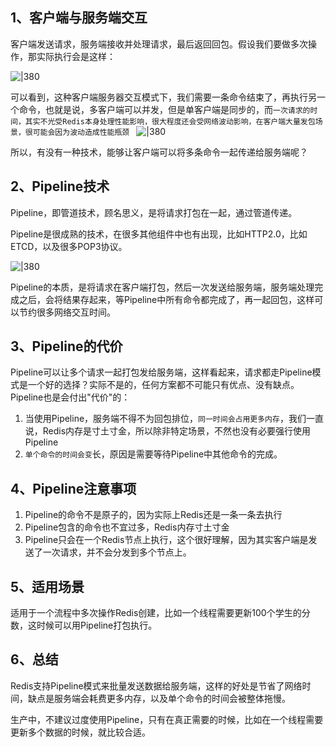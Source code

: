 
## 1、客户端与服务端交互

客户端发送请求，服务端接收并处理请求，最后返回回包。假设我们要做多次操作，那实际执行会是这样：

![|380](https://my-obsidian-image.oss-cn-guangzhou.aliyuncs.com/2024/04/e6e3b01584966641e439988238678338.png)

可以看到，这种客户端服务器交互模式下，我们需要一条命令结束了，再执行另一个命令，也就是说，多客户端可以并发，但是单客户端是同步的，而`一次请求的时间，其实不光受Redis本身处理性能影响，很大程度还会受网络波动影响，在客户端大量发包场景，很可能会因为波动造成性能瓶颈
`
![|380](https://my-obsidian-image.oss-cn-guangzhou.aliyuncs.com/2024/04/34ac045d0bd7b018de9d2c2774e1e5c5.png)

所以，有没有一种技术，能够让客户端可以将多条命令一起传递给服务端呢？
## 2、Pipeline技术

Pipeline，即管道技术，顾名思义，是将请求打包在一起，通过管道传递。

Pipeline是很成熟的技术，在很多其他组件中也有出现，比如HTTP2.0，比如ETCD，以及很多POP3协议。

![|380](https://my-obsidian-image.oss-cn-guangzhou.aliyuncs.com/2024/04/e0f15e6109054fe337fa293b33fb75af.png)

Pipeline的本质，是将请求在客户端打包，然后一次发送给服务端，服务端处理完成之后，会将结果存起来，等Pipeline中所有命令都完成了，再一起回包，这样可以节约很多网络交互时间。

## 3、Pipeline的代价

Pipeline可以让多个请求一起打包发给服务端，这样看起来，请求都走Pipeline模式是一个好的选择？实际不是的，任何方案都不可能只有优点、没有缺点。Pipeline也是会付出"代价"的：
1. 当使用Pipeline，服务端不得不为回包排位，`同一时间会占用更多内存`，我们一直说，Redis内存是寸土寸金，所以除非特定场景，不然也没有必要强行使用Pipeline
2. `单个命令的时间会变`长，原因是需要等待Pipeline中其他命令的完成。

## 4、Pipeline注意事项

1. Pipeline的命令不是原子的，因为实际上Redis还是一条一条去执行
2. Pipeline包含的命令也不宜过多，Redis内存寸土寸金
3. Pipeline只会在一个Redis节点上执行，这个很好理解，因为其实客户端是发送了一次请求，并不会分发到多个节点上。

## 5、适用场景

适用于一个流程中多次操作Redis创建，比如一个线程需要更新100个学生的分数，这时候可以用Pipeline打包执行。

## 6、总结

Redis支持Pipeline模式来批量发送数据给服务端，这样的好处是节省了网络时间，缺点是服务端会耗费更多内存，以及单个命令的时间会被整体拖慢。

生产中，不建议过度使用Pipeline，只有在真正需要的时候，比如在一个线程需要更新多个数据的时候，就比较合适。